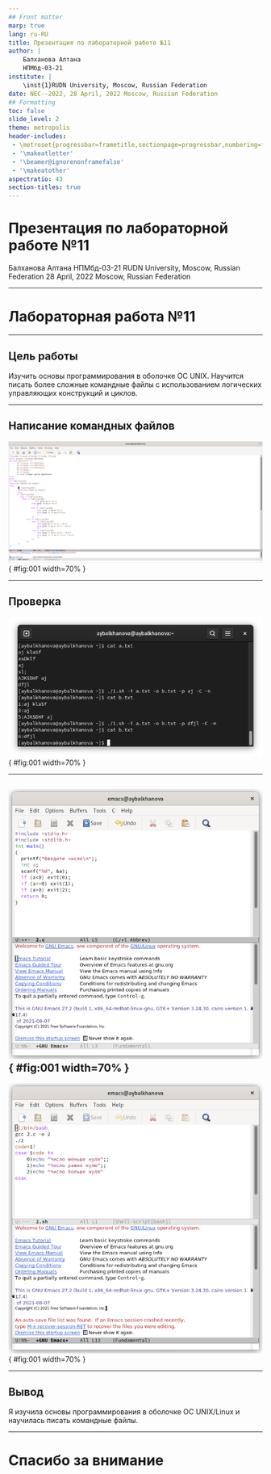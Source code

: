 ```yaml
---
## Front matter
marp: true
lang: ru-RU
title: Презентация по лабораторной работе №11
author: |
	Балханова Алтана 
	НПМбд-03-21
institute: |
	\inst{1}RUDN University, Moscow, Russian Federation
date: NEC--2022, 28 April, 2022 Moscow, Russian Federation
## Formatting
toc: false
slide_level: 2
theme: metropolis
header-includes: 
 - \metroset{progressbar=frametitle,sectionpage=progressbar,numbering=fraction}
 - '\makeatletter'
 - '\beamer@ignorenonframefalse'
 - '\makeatother'
aspectratio: 43
section-titles: true
---
```


# Презентация по лабораторной работе №11
Балханова Алтана 
НПМбд-03-21
RUDN University, Moscow, Russian Federation
28 April, 2022 Moscow, Russian Federation

---

# Лабораторная работа №11

---

## Цель работы

Изучить основы программирования в оболочке ОС UNIX. Научится писать более сложные командные файлы с использованием логических управляющих конструкций и циклов.

---


## Написание командных файлов

![Командный файл](image/Screenshot_1.png){ #fig:001 width=70% }

---

## Проверка

![Проверка файла](image/Screenshot_2.png){ #fig:001 width=70% }

---

![Программа](image/Screenshot_3.png){ #fig:001 width=70% }
---


![Командный файл](image/Screenshot_4.png){ #fig:001 width=70% }

---

## Вывод

Я изучила основы программирования в оболочке ОС UNIX/Linux и научилась писать командные файлы.

---

# Спасибо за внимание
